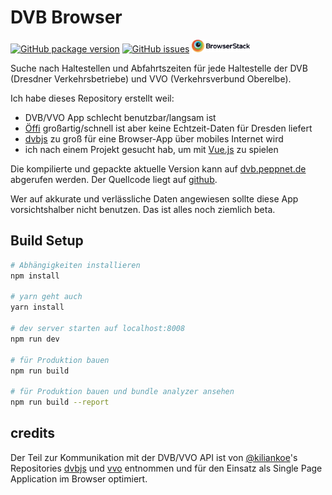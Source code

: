 DVB Browser
===========

[![GitHub package version](https://img.shields.io/github/package-json/v/pabra/dvb-browser.svg)]()
[![GitHub issues](https://img.shields.io/github/issues/pabra/dvb-browser.svg)](https://github.com/pabra/dvb-browser/issues)
<a href="https://www.browserstack.com" target="_blank">
    <img src="Browserstack-logo.svg" height="20px" alt="Browserstack" />
</a>

Suche nach Haltestellen und Abfahrtszeiten für jede Haltestelle der DVB (Dresdner Verkehrsbetriebe)
und VVO (Verkehrsverbund Oberelbe).

Ich habe dieses Repository erstellt weil:
* DVB/VVO App schlecht benutzbar/langsam ist
* [Öffi] großartig/schnell ist aber keine Echtzeit-Daten für Dresden liefert
* [dvbjs] zu groß für eine Browser-App über mobiles Internet wird
* ich nach einem Projekt gesucht hab, um mit [Vue.js] zu spielen

Die kompilierte und gepackte aktuelle Version kann auf [dvb.peppnet.de](https://dvb.peppnet.de)
abgerufen werden. Der Quellcode liegt auf [github](https://github.com/pabra/dvb-browser).

Wer auf akkurate und verlässliche Daten angewiesen sollte diese App vorsichtshalber
nicht benutzen. Das ist alles noch ziemlich beta.

Build Setup
-----------

```bash
# Abhängigkeiten installieren
npm install

# yarn geht auch
yarn install

# dev server starten auf localhost:8008
npm run dev

# für Produktion bauen
npm run build

# für Produktion bauen und bundle analyzer ansehen
npm run build --report
```


credits
-------

Der Teil zur Kommunikation mit der DVB/VVO API ist von [@kiliankoe]'s
Repositories [dvbjs] und [vvo] entnommen und für den Einsatz als Single Page
Application im Browser optimiert.


[Öffi]: https://oeffi.schildbach.de/
[Vue.js]: https://vuejs.org/
[@kiliankoe]: https://github.com/kiliankoe
[dvbjs]: https://github.com/kiliankoe/dvbjs
[vvo]: https://github.com/kiliankoe/vvo
